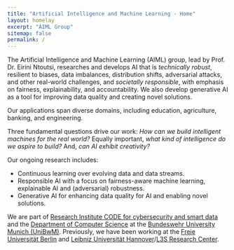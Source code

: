 ```yaml
---
title: "Artificial Intelligence and Machine Learning - Home"
layout: homelay
excerpt: "AIML Group"
sitemap: false
permalink: /
---
```


The Artificial Intelligence and Machine Learning (AIML) group, lead by Prof. Dr. Eirini Ntoutsi, researches and develops AI that is *technically robust*, resilient to biases, data imbalances, distribution shifts, adversarial attacks, and other real-world challenges, and *societally responsible*, with emphasis on fairness, explainability, and accountability. We also develop generative AI as a tool for improving data quality and creating novel solutions.

Our applications span diverse domains, including education, agriculture, banking, and engineering.

Three fundamental questions drive our work: *How can we build intelligent machines for the real world?* Equally important, *what kind of intelligence do we aspire to build?* And, *can AI exhibit creativity?*

Our ongoing research includes:
- Continuous learning over evolving data and data streams.
- Responsible AI with a focus on fairness-aware machine learning, explainable AI and (adversarial) robustness.
- Generative AI for enhancing data quality for AI and enabling novel solutions.


We are part of [Research Institute CODE for cybersecurity and smart data](https://www.unibw.de/code) and the [Department of Computer Science](https://www.unibw.de/inf) at the [Bundeswehr University Munich (UniBwM)](https://www.unibw.de/). Previously, we have been working at the [Freie Universität Berlin](https://www.fu-berlin.de/en/) and [Leibniz Universität Hannover](https://www.uni-hannover.de/en/)/[L3S Research Center](https://www.l3s.de/en).
